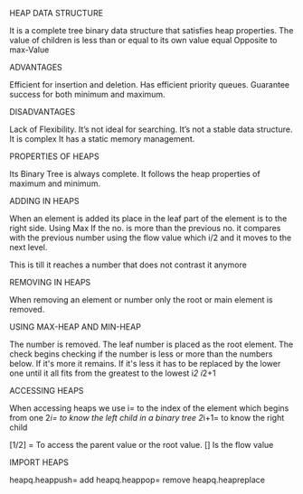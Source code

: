 
HEAP DATA STRUCTURE
                              
It is a complete tree binary data structure that satisfies heap properties.
The value of children is less than or equal to its own value equal
Opposite to max-Value

ADVANTAGES 

Efficient for insertion and deletion.
Has efficient priority queues.
Guarantee success for both minimum and maximum.



DISADVANTAGES

Lack of Flexibility.
It’s not ideal for searching.
It’s not a stable data structure.
It is complex
It has a static memory management.


PROPERTIES OF HEAPS

Its Binary Tree is always complete.
It follows the heap properties of maximum and minimum.


ADDING IN HEAPS
 

When an element is added its place in the leaf part of the element is to the right side.
Using Max
 If the no. is more than the previous no. it  compares with the previous number using the flow value which
i/2  and it moves to the next level.

This is till it reaches a number that does not contrast it anymore


REMOVING IN HEAPS

When removing an element or number only the root or main element is removed.

 USING MAX-HEAP AND MIN-HEAP
 
The number is removed.
The leaf number  is placed as the root element.
The check begins checking if the number is less or more than the numbers below.
If it's more it remains.
If it's less it has to be replaced by the lower one until it all  fits from the greatest to the lowest
i*2
i*2+1

ACCESSING HEAPS

When accessing heaps we use
i= to the index of the element which begins from one
2*i=  to know the left child in a binary tree
2*i+1= to know the right child 

[1/2] = To access the parent value or the root value.   []
Is the flow value

IMPORT HEAPS

heapq.heappush= add
heapq.heappop= remove
heapq.heapreplace
